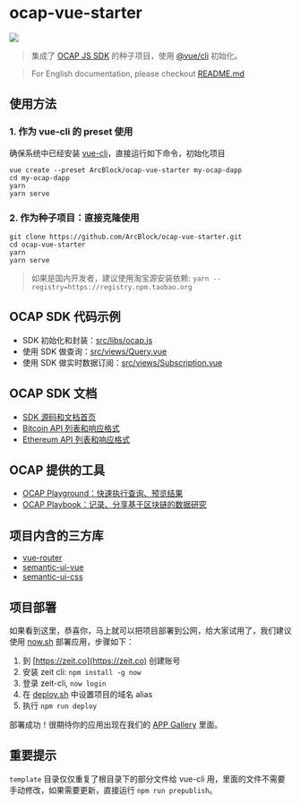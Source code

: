 # ocap-vue-starter

![](https://img.shields.io/badge/powered%20by-arcblock-brightgreen.svg)

> 集成了 [OCAP JS SDK](https://github.com/ArcBlock/ocap-javascript-sdk/tree/master/packages/ocap-js) 的种子项目，使用 [@vue/cli](https://github.com/vuejs/vue-cli) 初始化。

> For English documentation, please checkout [README.md](./README.md)

## 使用方法

### 1. 作为 vue-cli 的 preset 使用

确保系统中已经安装 [vue-cli](https://github.com/vuejs/vue-cli)，直接运行如下命令，初始化项目

```shell
vue create --preset ArcBlock/ocap-vue-starter my-ocap-dapp
cd my-ocap-dapp
yarn
yarn serve
```

### 2. 作为种子项目：直接克隆使用

```shell
git clone https://github.com/ArcBlock/ocap-vue-starter.git
cd ocap-vue-starter
yarn
yarn serve
```

> 如果是国内开发者，建议使用淘宝源安装依赖: `yarn --registry=https://registry.npm.taobao.org`

## OCAP SDK 代码示例

- SDK 初始化和封装：[src/libs/ocap.js](./src/libs/ocap.js)
- 使用 SDK 做查询：[src/views/Query.vue](./src/views/Query.vue)
- 使用 SDK 做实时数据订阅：[src/views/Subscription.vue](./src/views/Subscription.vue)

## OCAP SDK 文档

- [SDK 源码和文档首页](https://github.com/ArcBlock/ocap-javascript-sdk/tree/master/packages/ocap-js)
- [Bitcoin API 列表和响应格式](https://github.com/ArcBlock/ocap-javascript-sdk/blob/master/packages/ocap-js/docs/btc.md)
- [Ethereum API 列表和响应格式](https://github.com/ArcBlock/ocap-javascript-sdk/blob/master/packages/ocap-js/docs/eth.md)

## OCAP 提供的工具

- [OCAP Playground：快速执行查询、预览结果](https://ocap.arcblock.io)
- [OCAP Playbook：记录、分享基于区块链的数据研究](https://ocap.arcblock.io)

## 项目内含的三方库

- [vue-router](https://router.vuejs.org/)
- [semantic-ui-vue](https://github.com/Semantic-UI-Vue/Semantic-UI-Vue)
- [semantic-ui-css](https://github.com/Semantic-Org/Semantic-UI-CSS)

## 项目部署

如果看到这里，恭喜你，马上就可以把项目部署到公网，给大家试用了，我们建议使用 [now.sh](http://zeit.now/) 部署应用，步骤如下：

1. 到 [https://zeit.co](https://zeit.co) 创建账号
1. 安装 zeit cli: `npm install -g now`
1. 登录 zeit-cli, `now login`
1. 在 [deploy.sh](./deploy.sh) 中设置项目的域名 alias
1. 执行 `npm run deploy`

部署成功！很期待你的应用出现在我们的 [APP Gallery](https://hack.arcblock.io/app-gallery/) 里面。

## 重要提示

`template` 目录仅仅重复了根目录下的部分文件给 vue-cli 用，里面的文件不需要手动修改，如果需要更新，直接运行 `npm run prepublish`。
